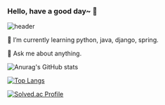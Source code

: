 ### Hello, have a good day~ 👋

<!--
**shpark0913/shpark0913** is a ✨ _special_ ✨ repository because its `README.md` (this file) appears on your GitHub profile.

Here are some ideas to get you started:

- 🔭 I’m currently working on ...
- 🌱 I’m currently learning ...
- 👯 I’m looking to collaborate on ...
- 🤔 I’m looking for help with ...
- 💬 Ask me about ...
- 📫 How to reach me: ...
- 😄 Pronouns: ...
- ⚡ Fun fact: ...
-->
![header](https://capsule-render.vercel.app/api?type=wave&color=auto&height=300&section=header&text=welcome&fontSize=50&thema=gruvbox_light)

 🌱 I’m currently learning python, java, django, spring.
 
 💬 Ask me about anything.

![Anurag's GitHub stats](https://github-readme-stats.vercel.app/api?username=shpark0913&show_icons=true)

[![Top Langs](https://github-readme-stats.vercel.app/api/top-langs/?username=shpark0913&layout=compact)](https://github.com/shpark0913/github-readme-stats)

[![Solved.ac Profile](http://mazassumnida.wtf/api/v2/generate_badge?boj=shpark0913)](https://solved.ac/shpark0913/)
